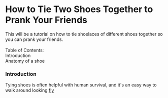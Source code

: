 How to Tie Two Shoes Together to Prank Your Friends
====================
This will be a tutorial on how to tie shoelaces of different shoes together so you can prank your friends.
<br></br>
Table of Contents:<br>
Introduction <br>
Anatomy of a shoe

### Introduction
Tying shoes is often helpful with human survival, and it's an easy way to walk around looking <a href="https://www.dictionary.com/browse/fly" target="_blank">fly</a>
